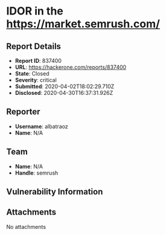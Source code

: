 # IDOR in the https://market.semrush.com/

## Report Details
- **Report ID**: 837400
- **URL**: https://hackerone.com/reports/837400
- **State**: Closed
- **Severity**: critical
- **Submitted**: 2020-04-02T18:02:29.710Z
- **Disclosed**: 2020-04-30T16:37:31.926Z

## Reporter
- **Username**: albatraoz
- **Name**: N/A

## Team
- **Name**: N/A
- **Handle**: semrush

## Vulnerability Information


## Attachments
No attachments

